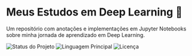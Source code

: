 # Meus Estudos em Deep Learning 🚀

Um repositório com anotações e implementações em Jupyter Notebooks sobre minha jornada de aprendizado em Deep Learning.

![Status do Projeto](https://img.shields.io/badge/status-em%20andamento-green)
![Linguagem Principal](https://img.shields.io/badge/python-3.9-blue)
![Licença](https://img.shields.io/badge/license-MIT-lightgrey)